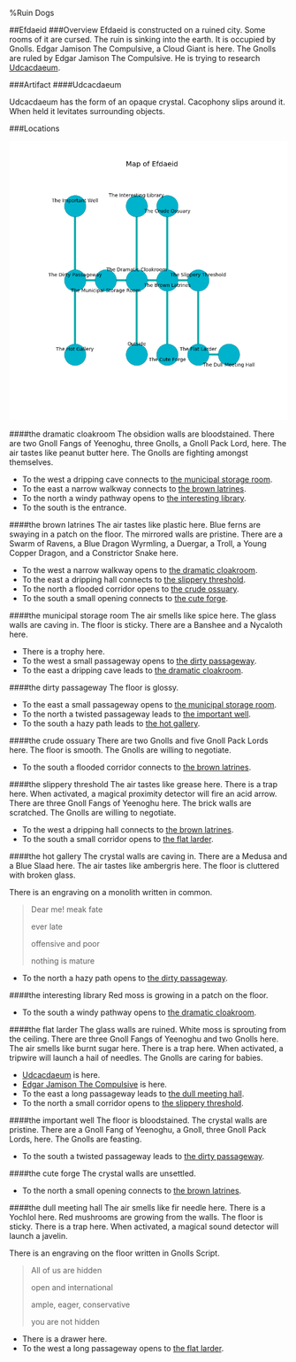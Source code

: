 %Ruin Dogs

##Efdaeid
###Overview
Efdaeid is constructed on a ruined city. Some rooms of it are cursed. The ruin is sinking into the earth. It is occupied by Gnolls. <a name="Edgar-Jamison-The-Compulsive"></a>Edgar Jamison The Compulsive, a Cloud Giant is here. The Gnolls are ruled by Edgar Jamison The Compulsive. He  is trying to research [Udcacdaeum](#Udcacdaeum). 



###Artifact
####<a name="Udcacdaeum"></a>Udcacdaeum


Udcacdaeum has the form of an opaque crystal. Cacophony slips around it. When held it levitates surrounding objects. 





###Locations


![](../v2/images/Efdaeid.png)

####<a name="the-dramatic-cloakroom"></a>the dramatic cloakroom
The obsidion walls are bloodstained. There are two Gnoll Fangs of Yeenoghu, three Gnolls, a Gnoll Pack Lord,  here. The air tastes like peanut butter here. The Gnolls are fighting amongst themselves. 



* To the west a dripping cave connects to [the municipal storage room](#the-municipal-storage-room).
* To the east a narrow walkway connects to [the brown latrines](#the-brown-latrines).
* To the north a windy pathway opens to [the interesting library](#the-interesting-library).
* To the south is the entrance.


####<a name="the-brown-latrines"></a>the brown latrines
The air tastes like plastic here. Blue ferns are swaying in a patch on the floor. The mirrored walls are pristine. There are a Swarm of Ravens, a Blue Dragon Wyrmling, a Duergar, a Troll, a Young Copper Dragon, and a Constrictor Snake here. 



* To the west a narrow walkway opens to [the dramatic cloakroom](#the-dramatic-cloakroom).
* To the east a dripping hall connects to [the slippery threshold](#the-slippery-threshold).
* To the north a flooded corridor opens to [the crude ossuary](#the-crude-ossuary).
* To the south a small opening connects to [the cute forge](#the-cute-forge).


####<a name="the-municipal-storage-room"></a>the municipal storage room
The air smells like spice here. The glass walls are caving in. The floor is sticky. There are a Banshee and a Nycaloth here. 



* There is a trophy here.
* To the west a small passageway opens to [the dirty passageway](#the-dirty-passageway).
* To the east a dripping cave leads to [the dramatic cloakroom](#the-dramatic-cloakroom).


####<a name="the-dirty-passageway"></a>the dirty passageway
The floor is glossy. 



* To the east a small passageway opens to [the municipal storage room](#the-municipal-storage-room).
* To the north a twisted passageway leads to [the important well](#the-important-well).
* To the south a hazy path leads to [the hot gallery](#the-hot-gallery).


####<a name="the-crude-ossuary"></a>the crude ossuary
There are two Gnolls and five Gnoll Pack Lords here. The floor is smooth. The Gnolls are willing to negotiate. 



* To the south a flooded corridor connects to [the brown latrines](#the-brown-latrines).


####<a name="the-slippery-threshold"></a>the slippery threshold
The air tastes like grease here. There is a trap here. When activated, a magical proximity detector will fire an acid arrow. There are three Gnoll Fangs of Yeenoghu here. The brick walls are scratched. The Gnolls are willing to negotiate. 



* To the west a dripping hall connects to [the brown latrines](#the-brown-latrines).
* To the south a small corridor opens to [the flat larder](#the-flat-larder).


####<a name="the-hot-gallery"></a>the hot gallery
The crystal walls are caving in. There are a Medusa and a Blue Slaad here. The air tastes like ambergris here. The floor is cluttered with broken glass. 

There is an engraving on a monolith written in common. 

> Dear me! meak fate
>
> ever late
>
> offensive and poor
>
> nothing is mature
>


* To the north a hazy path opens to [the dirty passageway](#the-dirty-passageway).


####<a name="the-interesting-library"></a>the interesting library
Red moss is growing in a patch on the floor. 



* To the south a windy pathway opens to [the dramatic cloakroom](#the-dramatic-cloakroom).


####<a name="the-flat-larder"></a>the flat larder
The glass walls are ruined. White moss is sprouting from the ceiling. There are three Gnoll Fangs of Yeenoghu and two Gnolls here. The air smells like burnt sugar here. There is a trap here. When activated, a tripwire will launch a hail of needles. The Gnolls are caring for babies. 



* [Udcacdaeum](#Udcacdaeum) is here.
* [Edgar Jamison The Compulsive](#Edgar-Jamison-The-Compulsive) is here.
* To the east a long passageway leads to [the dull meeting hall](#the-dull-meeting-hall).
* To the north a small corridor opens to [the slippery threshold](#the-slippery-threshold).


####<a name="the-important-well"></a>the important well
The floor is bloodstained. The crystal walls are pristine. There are a Gnoll Fang of Yeenoghu, a Gnoll, three Gnoll Pack Lords,  here. The Gnolls are feasting. 



* To the south a twisted passageway leads to [the dirty passageway](#the-dirty-passageway).


####<a name="the-cute-forge"></a>the cute forge
The crystal walls are unsettled. 



* To the north a small opening connects to [the brown latrines](#the-brown-latrines).


####<a name="the-dull-meeting-hall"></a>the dull meeting hall
The air smells like fir needle here. There is a Yochlol here. Red mushrooms are growing from the walls. The floor is sticky. There is a trap here. When activated, a magical sound detector will launch a javelin. 

There is an engraving on the floor written in Gnolls Script. 

> All of us are hidden
>
> open and international
>
> ample, eager, conservative
>
> you are not hidden
>


* There is a drawer here.
* To the west a long passageway opens to [the flat larder](#the-flat-larder).


